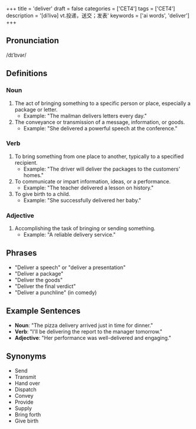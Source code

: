 +++
title = 'deliver'
draft = false
categories = ['CET4']
tags = ['CET4']
description = '[diˈlivə] vt.投递，送交；发表'
keywords = ['ai words', 'deliver']
+++

## Pronunciation
/dɪˈlɪvər/

## Definitions
### Noun
1. The act of bringing something to a specific person or place, especially a package or letter.
   - Example: "The mailman delivers letters every day."
2. The conveyance or transmission of a message, information, or goods.
   - Example: "She delivered a powerful speech at the conference."

### Verb
1. To bring something from one place to another, typically to a specified recipient.
   - Example: "The driver will deliver the packages to the customers' homes."
2. To communicate or impart information, ideas, or a performance.
   - Example: "The teacher delivered a lesson on history."
3. To give birth to a child.
   - Example: "She successfully delivered her baby."

### Adjective
1. Accomplishing the task of bringing or sending something.
   - Example: "A reliable delivery service."

## Phrases
- "Deliver a speech" or "deliver a presentation"
- "Deliver a package"
- "Deliver the goods"
- "Deliver the final verdict"
- "Deliver a punchline" (in comedy)

## Example Sentences
- **Noun**: "The pizza delivery arrived just in time for dinner."
- **Verb**: "I'll be delivering the report to the manager tomorrow."
- **Adjective**: "Her performance was well-delivered and engaging."

## Synonyms
- Send
- Transmit
- Hand over
- Dispatch
- Convey
- Provide
- Supply
- Bring forth
- Give birth
